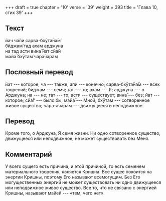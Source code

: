 +++
draft = true
chapter = '10'
verse = '39'
weight = 393
title = 'Глава 10, стих 39'
+++
## Текст

йач ча̄пи сарва-бхӯта̄на̄м̇  
бӣджам̇ тад ахам арджуна  
на тад асти вина̄ йат сйа̄н  
майа̄ бхӯтам̇ чара̄чарам

## Пословный перевод

йат --- которое; ча --- также; апи --- конечно; сарва-бхӯта̄на̄м --- всех
творений; бӣджам --- семя; тат --- то; ахам --- Я; арджуна --- о
Арджуна; на --- не; тат --- то; асти --- существует; вина̄ --- без; йат
--- которое; сйа̄т --- было бы; майа̄ --- Мной; бхӯтам --- сотворенное
живое существо; чара-ачарам --- движущееся и неподвижное.

## Перевод

Кроме того, о Арджуна, Я семя жизни. Ни одно сотворенное существо,
движущееся или неподвижное, не может существовать без Меня.

## Комментарий

У всего сущего есть причина, и этой причиной, то есть семенем
материального творения, является Кришна. Все сущее покоится на энергии
Кришны, поэтому Его называют всемогущим. Без Его могущественных энергий
не может существовать ни одно движущееся или неподвижное живое существо.
Все то, что не связано с энергией Кришны, называют майей --- «тем, чего
нет».
